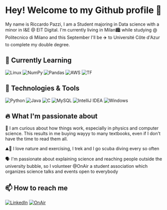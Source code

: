 # Hey! Welcome to my Github profile 👋
My name is Riccardo Pazzi, I am a Student majoring in Data science with a minor in I&E @ EIT Digital. 
I'm currently living in Milan🏙️ while studying @ Politecnico di Milano and this September I'll be ✈️ to Université Côte d'Azur to complete my double degree.

## :seedling: Currently Learning
![Linux](https://img.shields.io/badge/Linux-FCC624?style=flate&logo=linux&logoColor=black)
![NumPy](https://img.shields.io/badge/NumPY-%23013243.svg?style=flat&logo=numpy&logoColor=white)
![Pandas](https://img.shields.io/badge/Pandas-%23150458.svg?style=flat&logo=pandas&logoColor=white)
![AWS](https://img.shields.io/badge/Amazon_AWS-232F3E?style=flat&logo=amazon-aws&logoColor=white)
![TF](https://img.shields.io/badge/TensorFlow-FF6F00?style=flat&logo=tensorflow&logoColor=white)

## 🔧 Technologies & Tools
![Python](https://img.shields.io/badge/Python-3670A0?style=flat&logo=python&logoColor=ffdd54)
![Java](https://img.shields.io/badge/Java-%23ED8B00.svg?style=flat&logo=java&logoColor=white)
![C](https://img.shields.io/badge/-C-61DAFB?logo=C&logoColor=white&style=flat) 
![MySQL](https://img.shields.io/badge/MySQL-581845.svg?style=flat&logo=mysql&logoColor=white)
![IntelliJ IDEA](https://img.shields.io/badge/IntelliJIDEA-000000.svg?style=flat&logo=intellij-idea&logoColor=white)
![Windows](https://img.shields.io/badge/Windows-0078D6?style=flat&logo=windows&logoColor=white)

## 🔥 What I'm passionate about
🔎 I am curious about how things work, especially in physics and computer science.
This results in me buying wayyy to many textbooks, even if I don't have the time to read them all.

⛰️🤿 I love nature and exercising, I trek and I go scuba diving every so often

🗣️ I'm passionate about explaining science and reaching people outside the university bubble, so I volunteer @OnAir a student association which organizes science talks and events open to everybody


## 📫 How to reach me
[![LinkedIn](https://img.shields.io/badge/Linkedin-%230077B5.svg?style=flat&logo=linkedin&logoColor=white)](https://www.linkedin.com/in/riccardo-pazzi-8916841a7/)
[![OnAir](https://img.shields.io/badge/Instagram-E4405F?style=flate&logo=instagram&logoColor=white)](https://www.instagram.com/onairgram/)


<!--
**RiccardoPazzi/riccardopazzi** is a ✨ _special_ ✨ repository because its `README.md` (this file) appears on your GitHub profile.

Here are some ideas to get you started:

- 🔭 I’m currently working on ...
- 🌱 I’m currently learning ...
- 👯 I’m looking to collaborate on ...
- 🤔 I’m looking for help with ...
- 💬 Ask me about ...
- 📫 How to reach me: ...
- 😄 Pronouns: ...
- ⚡ Fun fact: ...
-->
